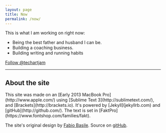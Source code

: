 ```yaml
---
layout: page
title: Now
permalink: /now/
---
```


This is what I am working on right now:

* Being the best father and husband I can be.
* Building a coaching business. 
* Building writing and running habits 

<a class="twitter-follow-button"
  href="https://twitter.com/techartjam"
  data-show-count="false"
  data-size="large">
Follow @techartjam
</a>

----
<h2>About the site</h2>
This site was made on an [Early 2013 MacBook Pro](http://www.apple.com/) using [Sublime Text 3](http://sublimetext.com/), and [Brackets](http://brackets.io). It's powered by [Jekyll](jekyllrb.com) and [gitHub](http://github.com/). The text is set in [FaktPro](https://www.fontshop.com/families/fakt).

The site's original design by [Fabio Basile](https://dribbble.com/fffabs). Source on [gitHub](https://github.com/fffabs/estivo).